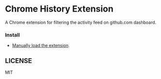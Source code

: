 # Chrome History Extension

A Chrome extension for filtering the activity feed on github.com dashboard. 


### Install

- [Manually load the extension](hhttps://github.com/danielHava/chromeHistoryExtension#chrome).

## LICENSE

MIT